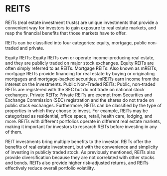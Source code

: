 # REITS

REITs (real estate investment trusts) are unique investments that provide a convenient way for investors to gain exposure to real estate markets, and reap the financial benefits that those markets have to offer.

REITs can be classified into four categories: equity, mortgage, public non-traded and private. 

Equity REITs: Equity REITs own or operate income-producing real estate, and they are publicly traded on major stock exchanges. Equity REITs are often simply referred to as REITs.
Mortgage REITs: Also known as mREITs, mortgage REITs provide financing for real estate by buying or originating mortgages and mortgage-backed securities. mREITs earn income from the interest on the investments.
Public Non-Traded REITs: Public, non-traded REITs are registered with the SEC but do not trade on national stock exchanges.
Private REITs:  Private REITs are exempt from Securities and Exchange Commission (SEC) registration and the shares do not trade on public stock exchanges.
Furthermore, REITs can be classified by the type of properties in which they choose to invest.  For example, REITs may be categorized as residential, office space, retail, health care, lodging, and more. REITs with different portfolios operate in different real estate markets, making it important for investors to research REITs before investing in any of them. 

REIT investments bring multiple benefits to the investor. REITs offer the benefits of real estate investment, but with the convenience and simplicity of investing in publicly traded stock. As previously mentioned, REITs also provide diversification because they are not correlated with other stocks and bonds. REITs also provide higher risk-adjusted returns, and REITs effectively reduce overall portfolio volatility. 

